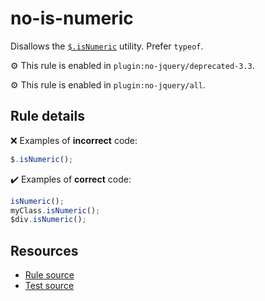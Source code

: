 # no-is-numeric

Disallows the [`$.isNumeric`](https://api.jquery.com/jQuery.isNumeric/) utility. Prefer `typeof`.

⚙️ This rule is enabled in `plugin:no-jquery/deprecated-3.3`.

⚙️ This rule is enabled in `plugin:no-jquery/all`.

## Rule details

❌ Examples of **incorrect** code:
```js
$.isNumeric();
```

✔️ Examples of **correct** code:
```js
isNumeric();
myClass.isNumeric();
$div.isNumeric();
```

## Resources

* [Rule source](/src/rules/no-is-numeric.js)
* [Test source](/src/tests/no-is-numeric.js)
